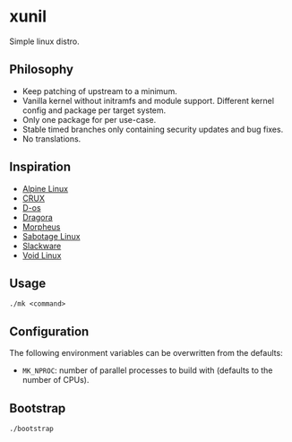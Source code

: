 xunil
=====

Simple linux distro.

Philosophy
----------

* Keep patching of upstream to a minimum.
* Vanilla kernel without initramfs and module support. Different kernel
  config and package per target system.
* Only one package for per use-case.
* Stable timed branches only containing security updates and bug fixes.
* No translations.

Inspiration
-----------

* [Alpine Linux][]
* [CRUX][]
* [D-os][]
* [Dragora][]
* [Morpheus][]
* [Sabotage Linux][]
* [Slackware][]
* [Void Linux][]

Usage
-----

    ./mk <command>

## Configuration

The following environment variables can be overwritten from the defaults:

* `MK_NPROC`: number of parallel processes to build with (defaults to the
  number of CPUs).

Bootstrap
---------

    ./bootstrap

[Alpine Linux]: https://www.alpinelinux.org/
[CRUX]: https://crux.nu/
[D-os]: https://github.com/D-os
[Dragora]: http://www.dragora.org/
[Morpheus]: http://morpheus.2f30.org/
[Sabotage Linux]: https://github.com/sabotage-linux/sabotage
[Slackware]: http://www.slackware.com/
[Void Linux]: http://www.voidlinux.eu/
